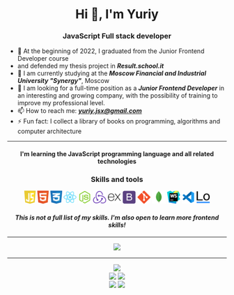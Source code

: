 <h1 align="center"> Hi 👋, I'm Yuriy</h1>

<h3 align="center"> JavaScript Full stack developer</h3>

- 🔭 At the beginning of 2022, I graduated from the Junior Frontend Developer course 
- and defended my thesis project in ***Result.school.it***
- 🌱 I am currently studying at the ***Moscow Financial and Industrial University "Synergy"***, Moscow
- 👯 I am looking for a full-time position as a ***Junior Frontend Developer*** in an interesting and growing company,
  with the possibility of training to improve my professional level.
- 📫 How to reach me: ***yuriy.jsx@gmail.com***
- ⚡ Fun fact: I collect a library of books on programming, algorithms and computer architecture

---

<h4 align="center">  I'm learning the JavaScript programming language and all related technologies</h4>

<h3 align="center">Skills and tools</h3>

<div align="center">
<img height="30" alt="JavaScript" title="JavaScript" src="https://github.com/Yupiter78/Yupiter78/blob/main/assets/javascript_shield.svg" />
<img height="30" alt="HTML5" title="HTML5" src="https://github.com/Yupiter78/Yupiter78/blob/main/assets/html-5.svg" />
<img height="30" alt="CSS3" title="CSS3" src="https://github.com/Yupiter78/Yupiter78/blob/main/assets/css-3.svg" />
<img height="30" alt="React" title="React" src="https://github.com/Yupiter78/Yupiter78/blob/main/assets/react_original_logo_icon_146374.svg" />
<img height="30" alt="NodeJS" title="NodeJS" src="https://github.com/Yupiter78/Yupiter78/blob/main/assets/nodejs_plain_logo_icon_146409.svg" />
<img height="30" alt="Redux" title="Redux" src="https://github.com/Yupiter78/Yupiter78/blob/main/assets/redux_original_logo_icon_146365.svg" />
<img height="30" alt="ExpressJS" title="ExpressJS" src="https://github.com/Yupiter78/Yupiter78/blob/main/assets/express_original_logo_icon_146527.svg" />
<img height="30" alt="Bootstrap" title="Bootstrap" src="https://github.com/Yupiter78/Yupiter78/blob/main/assets/bootstrap_plain_logo_icon_146619.svg" />
<img height="30" alt="Git" title="Git" src="https://github.com/Yupiter78/Yupiter78/blob/main/assets/git_plain_logo_icon_146507.svg" />
<img height="30" alt="MongoDB" title="MongoDB" src="https://github.com/Yupiter78/Yupiter78/blob/main/assets/mongodb_original_logo_icon_146424.svg" />
<img height="30" alt="WebStorm" title="WebStorm" src="https://github.com/Yupiter78/Yupiter78/blob/main/assets/webstorm-icon.svg" />
<img height="30" alt="VSCode" title="VSCode" src="https://github.com/Yupiter78/Yupiter78/blob/main/assets/file_type_vscode_icon_130084.svg" />
<img height="30" alt="Lodash" title="Lodash" src="https://github.com/Yupiter78/Yupiter78/blob/main/assets/lodash_logo_icon_168120.svg" />
</div>


<h4 align="center">
<em>This is not a full list of my skills. I'm also open to learn more frontend skills!</em>
</h4>

---

<div align="center">
<img src="https://github-readme-stats.vercel.app/api?username=Yupiter78&hide=stars,issues&show_icons=true&theme=merko&bg_color=fdf6e3">
</div>

---

<div align="center">
<img src="https://github-profile-summary-cards.vercel.app/api/cards/profile-details?username=Yupiter78&theme=solarized">
</div>


<div align="center">
<img src="https://github-profile-summary-cards.vercel.app/api/cards/most-commit-language?username=Yupiter78&theme=solarized"/>
<img src="https://github-profile-summary-cards.vercel.app/api/cards/repos-per-language?username=Yupiter78&theme=solarized"/>
</div>

<div align="center">
<img src="https://github-profile-summary-cards.vercel.app/api/cards/stats?username=Yupiter78&theme=solarized"/>
<img src="https://github-profile-summary-cards.vercel.app/api/cards/productive-time?username=Yupiter78&theme=solarized"/>
</div>